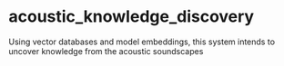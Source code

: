 # acoustic_knowledge_discovery
Using vector databases and model embeddings, this system intends to uncover knowledge from the acoustic soundscapes

